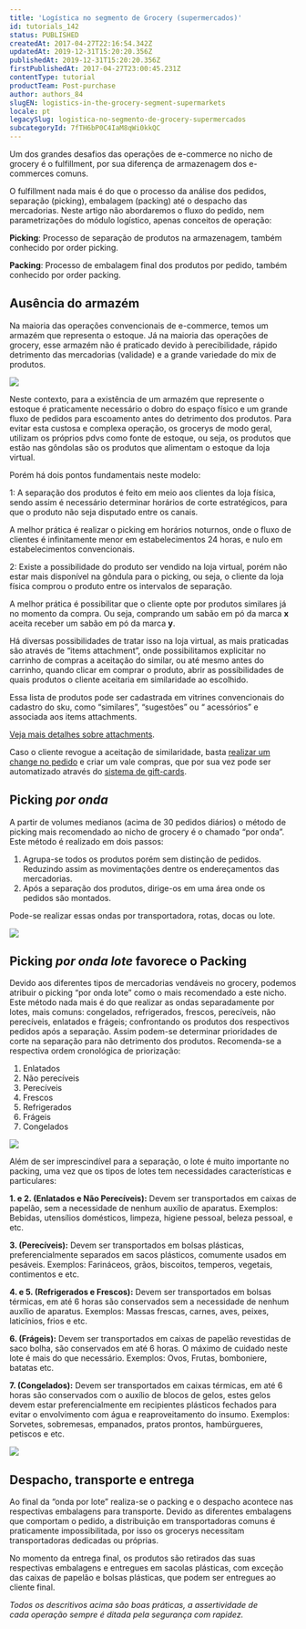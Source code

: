 ```yaml
---
title: 'Logística no segmento de Grocery (supermercados)'
id: tutorials_142
status: PUBLISHED
createdAt: 2017-04-27T22:16:54.342Z
updatedAt: 2019-12-31T15:20:20.356Z
publishedAt: 2019-12-31T15:20:20.356Z
firstPublishedAt: 2017-04-27T23:00:45.231Z
contentType: tutorial
productTeam: Post-purchase
author: authors_84
slugEN: logistics-in-the-grocery-segment-supermarkets
locale: pt
legacySlug: logistica-no-segmento-de-grocery-supermercados
subcategoryId: 7fTH6bP0C4IaM8qWi0kkQC
---
```


Um dos grandes desafios das operações de e-commerce no nicho de grocery é o fulfillment, por sua diferença de armazenagem dos e-commerces comuns.

O fulfillment nada mais é do que o processo da análise dos pedidos, separação (picking), embalagem (packing) até o despacho das mercadorias. Neste artigo não abordaremos o fluxo do pedido, nem parametrizações do módulo logístico, apenas conceitos de operação:

**Picking**: Processo de separação de produtos na armazenagem, também conhecido por order picking.

**Packing**: Processo de embalagem final dos produtos por pedido, também conhecido por order packing.

## Ausência do armazém

Na maioria das operações convencionais de e-commerce, temos um armazém que representa o estoque. Já na maioria das operações de grocery, esse armazém não é praticado devido à perecibilidade, rápido detrimento das mercadorias (validade) e a grande variedade do mix de produtos.

![](//images.contentful.com/alneenqid6w5/5VsYaqLOz6iq2Q6KEGiOIw/ccca0432aef12d539de3d6d9301383df/mapaARMAZEM1.jpg)

Neste contexto, para a existência de um armazém que represente o estoque é praticamente necessário o dobro do espaço físico e um grande fluxo de pedidos para escoamento antes do detrimento dos produtos.
Para evitar esta custosa e complexa operação, os grocerys de modo geral, utilizam os próprios pdvs como fonte de estoque, ou seja, os produtos que estão nas gôndolas são os produtos que alimentam o estoque da loja virtual. 

Porém há dois pontos fundamentais neste modelo:

1: A separação dos produtos é feito em meio aos clientes da loja física, sendo assim é necessário determinar horários de corte estratégicos, para que o produto não seja disputado entre os canais.

A melhor prática é realizar o picking em horários noturnos, onde o fluxo de clientes é infinitamente menor em estabelecimentos 24 horas, e nulo em estabelecimentos convencionais. 

2: Existe a possibilidade do produto ser vendido na loja virtual, porém não estar mais disponível na gôndula para o picking, ou seja, o cliente da loja física comprou o produto entre os intervalos de separação.

A melhor prática é possibilitar que o cliente opte por produtos similares já no momento da compra. Ou seja, comprando um sabão em pó da marca **x** aceita receber um sabão em pó da marca **y**. 

Há diversas possibilidades de tratar isso na loja virtual, as mais praticadas são através de “items attachment”, onde possibilitamos explicitar no carrinho de compras a aceitação do similar, ou até mesmo antes do carrinho, quando clicar em comprar o produto, abrir as possibilidades de quais produtos o cliente aceitaria em similaridade ao escolhido. 

Essa lista de produtos pode ser cadastrada em vitrines convencionais do cadastro do sku, como “similares”, “sugestões” ou “ acessórios” e associada aos items attachments.

[Veja mais detalhes sobre attachments](http://vtex.github.io/docs/vtex.js/latest/checkout/index.html).

Caso o cliente revogue a aceitação de similaridade, basta [realizar um change no pedido](http://lab.vtex.com/docs/oms/api/latest/orders/index.html#registrar-mudanas) e criar um vale compras, que por sua vez pode ser automatizado através do [sistema de gift-cards](http://lab.vtex.com/docs/gcs/api/latest/giftcard/index.html#listar-gift-cards).

## Picking _por onda_

A partir de volumes medianos (acima de 30 pedidos diários) o método de picking mais recomendado ao nicho de grocery é o chamado “por onda”. Este método é realizado em dois passos:
1. Agrupa-se todos os produtos porém sem distinção de pedidos. Reduzindo assim as movimentações dentre os endereçamentos das mercadorias.
2. Após a separação dos produtos, dirige-os em uma área onde os pedidos são montados. 

Pode-se realizar essas ondas por transportadora, rotas, docas ou lote.

![](//images.contentful.com/alneenqid6w5/5rrGJF8WL60uOmgeEia08o/5b66179fe04f4fd6c1cddcd9c12f774f/pickingonda2.jpg)

## Picking _por onda lote_ favorece o Packing

Devido aos diferentes tipos de mercadorias vendáveis no grocery, podemos atribuir o picking “por onda lote” como o mais recomendado a este nicho. Este método nada mais é do que realizar as ondas separadamente por lotes, mais comuns: congelados, refrigerados, frescos, perecíveis, não perecíveis, enlatados e frágeis; confrontando os produtos dos respectivos pedidos após a separação. Assim podem-se determinar prioridades de corte na separação para não detrimento dos produtos. Recomenda-se a respectiva ordem cronológica de priorização:

1. Enlatados
2. Não perecíveis
3. Perecíveis
4. Frescos
5. Refrigerados
6. Frágeis
7. Congelados

![](//images.contentful.com/alneenqid6w5/tepJVna9uoiKUqeUeOQM4/e9b1e3bca826f9a4bb8f662d34108339/mapa.jpg)

Além de ser imprescindível para a separação, o lote é muito importante no packing, uma vez que os tipos de lotes tem necessidades características e particulares:

**1. e 2. (Enlatados e Não Perecíveis):** Devem ser transportados em caixas de papelão, sem a necessidade de nenhum auxílio de aparatus.
Exemplos: Bebidas, utensílios domésticos, limpeza, higiene pessoal, beleza pessoal, e etc.

**3. (Perecíveis):** Devem ser transportados em bolsas plásticas, preferencialmente separados em sacos plásticos, comumente usados em pesáveis.
Exemplos: Farináceos, grãos, biscoitos, temperos, vegetais, contimentos e etc.

**4. e 5. (Refrigerados e Frescos):** Devem ser transportados em bolsas térmicas, em até 6 horas são conservados sem a necessidade de nenhum auxílio de aparatus.
Exemplos: Massas frescas, carnes, aves, peixes, laticínios, frios e etc.

**6. (Frágeis):** Devem ser transportados em caixas de papelão revestidas de saco bolha, são conservados em até 6 horas. O máximo de cuidado neste lote é mais do que necessário.
Exemplos: Ovos, Frutas, bomboniere, batatas etc.

**7. (Congelados):** Devem ser transportados em caixas térmicas, em até 6 horas são conservados com o auxílio de blocos de gelos, estes gelos devem estar preferencialmente em recipientes plásticos fechados para evitar o envolvimento com água e reaproveitamento do insumo.
Exemplos: Sorvetes, sobremesas, empanados, pratos prontos, hambúrgueres, petiscos e etc.

![](//images.contentful.com/alneenqid6w5/ptgKUEgHBu4syuiuS46mS/ae31c4cbd90a04a8d0dc19a3e2a6b669/packing.jpg)

## Despacho, transporte e entrega

Ao final da “onda por lote” realiza-se o packing e o despacho acontece nas respectivas embalagens para transporte. Devido as diferentes embalagens que comportam o pedido, a distribuição em transportadoras comuns é praticamente impossibilitada, por isso os grocerys necessitam transportadoras dedicadas ou próprias.

No momento da entrega final, os produtos são retirados das suas respectivas embalagens e entregues em sacolas plásticas, com exceção das caixas de papelão e bolsas plásticas, que podem ser entregues ao cliente final.

_Todos os descritivos acima são boas práticas, a assertividade de cada operação sempre é ditada pela segurança com rapidez._
